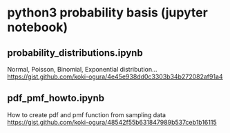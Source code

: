 # python3 probability basis (jupyter notebook)

## probability_distributions.ipynb
Normal, Poisson, Binomial, Exponential distribution...  
https://gist.github.com/koki-ogura/4e45e938dd0c3303b34b272082af91a4

## pdf_pmf_howto.ipynb
How to create pdf and pmf function from sampling data  
https://gist.github.com/koki-ogura/48542f55b631847989b537ceb1b16115

